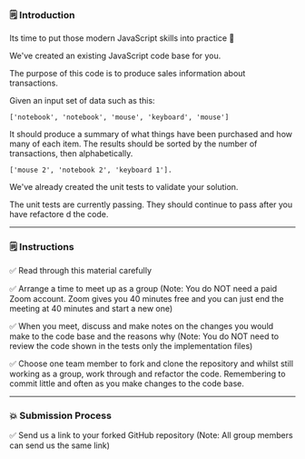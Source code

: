 ### 🗒️  Introduction

Its time to put those modern JavaScript skills into practice 🙌

We've created an existing JavaScript code base for you. 

The purpose of this code is to produce sales information about transactions.

Given an input set of data such as this:

```
['notebook', 'notebook', 'mouse', 'keyboard', 'mouse']
```

It should produce a summary of what things have been purchased and how many of each item. The results should be sorted by the number of transactions, then alphabetically.

```
['mouse 2', 'notebook 2', 'keyboard 1'].
```

We've already created the unit tests to validate your solution.

The unit tests are currently passing. They should continue to pass after you have refactore d the code.

------------------

### 🗒️  Instructions

✅  Read through this material carefully

✅  Arrange a time to meet up as a group (Note: You do NOT need a paid Zoom account. Zoom gives you 40 minutes free and you can just end the meeting at 40 minutes and start a new one)

✅  When you meet, discuss and make notes on the changes you would make to the code base and the reasons why (Note: You do NOT need to review the code shown in the tests only the implementation files)

✅  Choose one team member to fork and clone the repository and whilst still working as a group, work through and refactor the code. Remembering to commit little and often as you make changes to the code base.

------------------

### 💥 Submission Process

✅  Send us a link to your forked GitHub repository (Note: All group members can send us the same link)
